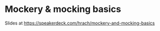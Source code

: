 Mockery & mocking basics
========================

Slides at https://speakerdeck.com/hrach/mockery-and-mocking-basics
